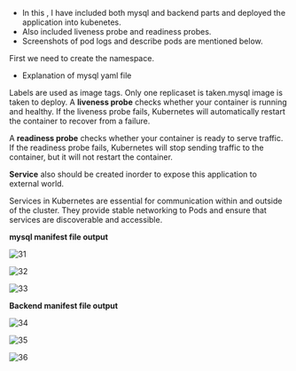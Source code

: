 * In this , I have included both mysql and backend parts and deployed the application into kubenetes.
* Also included liveness probe and readiness probes.
* Screenshots of pod logs and describe pods are mentioned below.

First we need to create the namespace. 

* Explanation of mysql yaml file

Labels are used as image tags. Only one replicaset is taken.mysql image is taken to deploy.
A __liveness probe__ checks whether your container is running and healthy. If the liveness probe fails, Kubernetes will automatically restart the container to recover from a failure.

A __readiness probe__ checks whether your container is ready to serve traffic. If the readiness probe fails, Kubernetes will stop sending traffic to the container, but it will not restart the container.

__Service__ also should be created inorder to expose this application to external world.

Services in Kubernetes are essential for communication within and outside of the cluster.
They provide stable networking to Pods and ensure that services are discoverable and accessible.

__mysql manifest file output__

![31](https://github.com/user-attachments/assets/b4daa735-f265-4852-a901-9d48136af999)

![32](https://github.com/user-attachments/assets/1d94da17-178b-4e0a-90be-df52fd9312ca)

![33](https://github.com/user-attachments/assets/4bf22839-393f-402e-8d7b-d19e1255532f)


__Backend manifest file output__

![34](https://github.com/user-attachments/assets/5b315a89-ab90-4867-8245-465b9ea26753)

![35](https://github.com/user-attachments/assets/d8b07ec8-d6c9-4611-8aa4-3139c3ada1e4)

![36](https://github.com/user-attachments/assets/37af9164-3484-46dc-94c3-92a7e025bb4f)